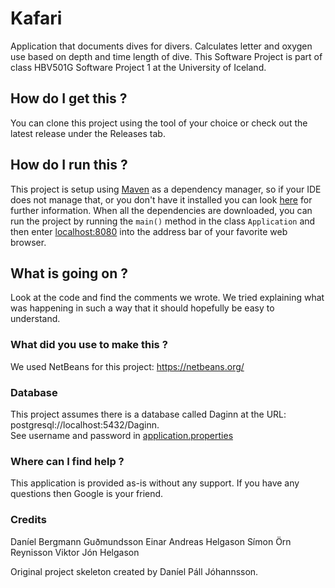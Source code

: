 # Kafari
Application that documents dives for divers. Calculates letter and oxygen use based on depth and time length of dive.
This Software Project is part of class HBV501G Software Project 1 at the University of Iceland.

## How do I get this ?
You can clone this project using the tool of your choice or check out the latest release under the Releases tab.

## How do I run this ?
This project is setup using [Maven](https://maven.apache.org/what-is-maven.html) as a dependency manager, so if your IDE does not manage that, or you don't have it installed you can look [here](https://maven.apache.org/install.html) for further information.
When all the dependencies are downloaded, you can run the project by running the ``main()`` method in the class ``Application`` and then enter [localhost:8080](http://localhost:8080) into the address bar of your favorite web browser.

## What is going on ?
Look at the code and find the comments we wrote. We tried explaining what was happening in such a way that it should hopefully be easy to understand.

### What did you use to make this ?
We used NetBeans for this project: https://netbeans.org/

### Database
This project assumes there is a database called Daginn at the URL: postgresql://localhost:5432/Daginn.   
See username and password in [application.properties](https://github.com/Sykurpabbi/kafari/blob/master/src/main/resources/application.properties)

### Where can I find help ?
This application is provided as-is without any support. If you have any questions then Google is your friend.

### Credits
Daníel Bergmann Guðmundsson
Einar Andreas Helgason
Símon Örn Reynisson
Viktor Jón Helgason

Original project skeleton created by Daníel Páll Jóhannsson.

